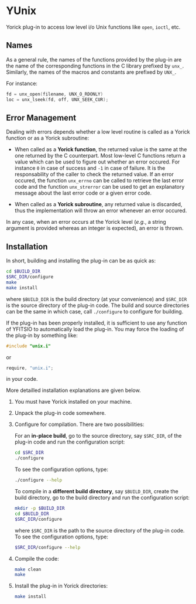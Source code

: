 YUnix
=====

Yorick plug-in to access low level i/o Unix functions like `open`, `ioctl`,
etc.

Names
-----
As a general rule, the names of the functions provided by the plug-in are
the name of the corresponding functions in the C library prefixed by `unx_`.
Similarly, the names of the macros and constants are prefixed by `UNX_`.

For instance:
```.cpp
fd = unx_open(filename, UNX_O_RDONLY)
loc = unx_lseek(fd, off, UNX_SEEK_CUR);
```

Error Management
----------------

Dealing with errors depends whether a low level routine is called as a
Yorick function or as a Yorick subroutine:

* When called as a **Yorick function**, the returned value is the same at
  the one returned by the C counterpart.  Most low-level C functions return
  a value which can be used to figure out whether an error occured.  For
  instance `0` in case of success and `-1` in case of failure.  It is the
  responsability of the caller to check the returned value.  If an error
  occured, the function `unx_errno` can be called to retrieve the last
  error code and the function `unx_strerror` can be used to get an
  explanatory message about the last error code or a given error code.

* When called as a **Yorick subroutine**, any returned value is discarded,
  thus the implementation will throw an error whenever an error occured.

In any case, when an error occurs at the Yorick level (*e.g.*, a string
argument is provided whereas an integer is expected), an error is thrown.


Installation
------------

In short, building and installing the plug-in can be as quick as:
```.sh
cd $BUILD_DIR
$SRC_DIR/configure
make
make install
```
where `$BUILD_DIR` is the build directory (at your convenience) and
`$SRC_DIR` is the source directory of the plug-in code.  The build and
source directories can be the same in which case, call `./configure` to
configure for building.

If the plug-in has been properly installed, it is sufficient to use any
function of YFITSIO to automatically load the plug-in.  You may force the
loading of the plug-in by something like:
```.cpp
#include "unix.i"
```
or
```.cpp
require, "unix.i";
```
in your code.

More detailled installation explanations are given below.

1. You must have Yorick installed on your machine.

2. Unpack the plug-in code somewhere.

3. Configure for compilation.  There are two possibilities:

   For an **in-place build**, go to the source directory, say `$SRC_DIR`, of
   the plug-in code and run the configuration script:
   ```.sh
   cd $SRC_DIR
   ./configure
   ```
   To see the configuration options, type:
   ```.sh
   ./configure --help
   ```

   To compile in a **different build directory**, say `$BUILD_DIR`, create the
   build directory, go to the build directory and run the configuration
   script:
   ```.sh
   mkdir -p $BUILD_DIR
   cd $BUILD_DIR
   $SRC_DIR/configure
   ```
   where `$SRC_DIR` is the path to the source directory of the plug-in code.
   To see the configuration options, type:
   ```.sh
   $SRC_DIR/configure --help
   ```

4. Compile the code:
   ```.sh
   make clean
   make
   ```

5. Install the plug-in in Yorick directories:
   ```.sh
   make install
   ```
